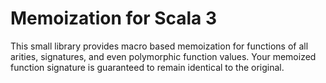 # Memoization for Scala 3
 
This small library provides macro based memoization for functions of all arities, signatures, and even polymorphic function values. Your memoized function signature is guaranteed to remain identical to the original.
